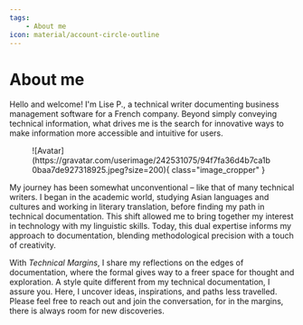 ```yaml
---
tags:
    - About me
icon: material/account-circle-outline
---
```


# About me

Hello and welcome! I'm Lise P., a technical writer documenting business management software for a French company. Beyond simply conveying technical information, what drives me is the search for innovative ways to make information more accessible and intuitive for users.

<figure markdown="span">
    ![Avatar](https://gravatar.com/userimage/242531075/94f7fa36d4b7ca1b0baa7de927318925.jpeg?size=200){ class="image_cropper" }
</figure>

My journey has been somewhat unconventional – like that of many technical writers. I began in the academic world, studying Asian languages and cultures and working in literary translation, before finding my path in technical documentation. This shift allowed me to bring together my interest in technology with my linguistic skills. Today, this dual expertise informs my approach to documentation, blending methodological precision with a touch of creativity.

With *Technical Margins*, I share my reflections on the edges of documentation, where the formal gives way to a freer space for thought and exploration. A style quite different from my technical documentation, I assure you. Here, I uncover ideas, inspirations, and paths less travelled. Please feel free to reach out and join the conversation, for in the margins, there is always room for new discoveries.
